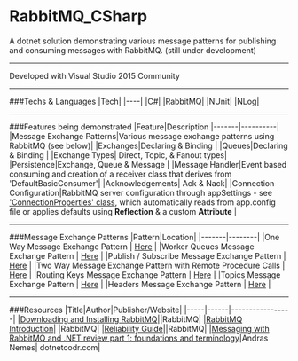 # RabbitMQ_CSharp
A dotnet solution demonstrating various message patterns for publishing and consuming messages with RabbitMQ. (still under development)


---

Developed with Visual Studio 2015 Community

---


###Techs & Languages
|Tech|
|----|
|C#|
|RabbitMQ|
|NUnit|
|NLog|

---

###Features being demonstrated
|Feature|Description
|-------|----------|
|Message Exchange Patterns|Various message exchange patterns using RabbitMQ (see below)|
|Exchanges|Declaring & Binding |
|Queues|Declaring & Binding |
|Exchange Types| Direct, Topic, & Fanout types|
|Persistence|Exchange, Queue & Message |
|Message Handler|Event based consuming and creation of a receiver class that derives from 'DefaultBasicConsumer'|
|Acknowledgements| Ack & Nack|
|Connection Configuration|RabbitMQ server configuration through appSettings - see ['ConnectionProperties' class](https://github.com/Apollo013/RabbitMQ_CSharp/tree/master/Common/RabbitMQCommon/ConnectionServices), which automatically reads from app.config file or applies defaults using **Reflection** & a custom **Attribute** |

---

###Message Exchange Patterns
|Pattern|Location|
|-------|--------|
|One Way Message Exchange Pattern | [Here](https://github.com/Apollo013/RabbitMQ_CSharp/tree/master/OneWayMessageExchangePattern) |
|Worker Queues Message Exchange Pattern | [Here](https://github.com/Apollo013/RabbitMQ_CSharp/tree/master/OneWayMessageExchangePattern) |
|Publish / Subscribe Message Exchange Pattern | [Here](https://github.com/Apollo013/RabbitMQ_CSharp/tree/master/PublishSubscribeMessageExchangePattern) |
|Two Way Message Exchange Pattern with Remote Procedure Calls | [Here](https://github.com/Apollo013/RabbitMQ_CSharp/tree/master/TwoWayMessageExchangePattern) |
|Routing Keys Message Exchange Pattern | [Here](https://github.com/Apollo013/RabbitMQ_CSharp/tree/master/RoutingKeys) |
|Topics Message Exchange Pattern | [Here](https://github.com/Apollo013/RabbitMQ_CSharp/tree/master/TopicsMessageExchangePattern) |
|Headers Message Exchange Pattern | [Here](https://github.com/Apollo013/RabbitMQ_CSharp/tree/master/HeadersMessageExchangePattern) |

---

###Resources
|Title|Author|Publisher/Website|
|-----|------|-----------------|
|[Downloading and Installing RabbitMQ](https://www.rabbitmq.com/download.html)||RabbitMQ|
|[RabbitMQ Introduction](https://www.rabbitmq.com/tutorials/tutorial-one-dotnet.html)| |RabbitMQ|
|[Reliability Guide](https://www.rabbitmq.com/reliability.html)||RabbitMQ|
|[Messaging with RabbitMQ and .NET review part 1: foundations and terminology](https://dotnetcodr.com/2016/08/02/messaging-with-rabbitmq-and-net-review-part-1-foundations-and-terminology/)|Andras Nemes| dotnetcodr.com|

